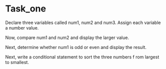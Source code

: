 # Task_one

Declare three variables called num1, num2 and num3. Assign each variable
a number value.

Now, compare num1 and num2 and display the larger value.

Next, determine whether num1 is odd or even and display the result.

Next, write a conditional statement to sort the three numbers f rom largest
to smallest.
